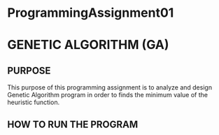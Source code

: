# ProgrammingAssignment01

# GENETIC ALGORITHM (GA)

## PURPOSE

This purpose of this programming assignment is to analyze and design Genetic Algorithm program in order to finds the minimum value of the heuristic function. 

## HOW TO RUN THE PROGRAM 


